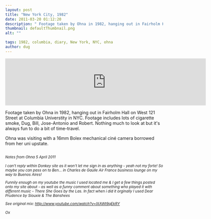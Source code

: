 ```yaml
---
layout: post
title: "New York City, 1982"
date: 2011-03-20 01:12:20
description: " Footage taken by Ohna in 1982, hanging out in Fairholm Hall on West 121 Street at Columbia Universtity in NYC. Footage includes lots of cigarette smoke, Dug, Bill, Jose-Antonio and Robert. Nothing much to look at but it&#8217;s always&#8230;"
thumbnail: defaultThumbnail.png
alt: ""

tags: 1982, columbia, diary, New York, NYC, ohna
author: dug
---
```


<p><iframe title="YouTube video player" width="640" foo="465" src="http://www.youtube.com/embed/KqZ-Dg51VEM" frameborder="0" allowfullscreen></iframe></p>

<p>Footage taken by Ohna in 1982, hanging out in Fairholm Hall on West 121 Street at Columbia Universtity in <span class="caps">NYC.</span> Footage includes lots of cigarette smoke, Dug, Bill, Jose-Antonio and Robert. Nothing much to look at but it's always fun to do a bit of time-travel.</p>

<p>Ohna was visiting with a 16mm Bolex mechanical ciné camera borrowed from her uni upstate.</p>

<p><i><small><br />
Notes from Ohna 5 April 2011</p>

<p>I can't reply within Donkey site as it won't let me sign in as anything - yeah not my forte! So maybe you can pass on to Ben... in Charles de Gaulle Air France business lounge on my way to Buenos Aires!</p>

<p>Funnily enough on my youtube the music I used located me &amp; I get a few things posted onto my site about - as well as a funny comment about something who played it with different music - There She Goes by the Las. In fact when i did it orginally I used Dear Prudence by Siouxie &amp; The Banshees</p>

<p>See original mix: <a href="http://www.youtube.com/watch?v=IXAWt9qEkRY">http://www.youtube.com/watch?v=IXAWt9qEkRY</a></p>

<p>Ox<br />
</small></i></p>
